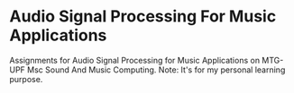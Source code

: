 # Audio Signal Processing For Music Applications
Assignments for Audio Signal Processing for Music Applications on MTG-UPF Msc Sound And Music Computing. Note: It's for my personal learning purpose.
